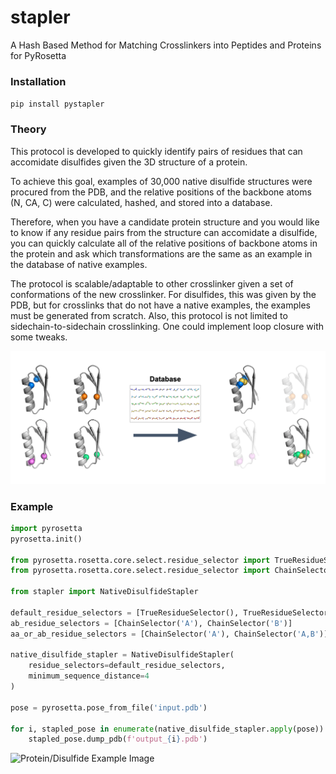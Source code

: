 # stapler
A Hash Based Method for Matching Crosslinkers into Peptides and Proteins for PyRosetta

### Installation
`pip install pystapler`

### Theory
This protocol is developed to quickly identify pairs of residues that can accomidate disulfides given the 3D structure of a protein. 

To achieve this goal, examples of 30,000 native disulfide structures were procured from the PDB, and the relative positions of the backbone atoms (N, CA, C) were calculated, hashed, and stored into a database.

Therefore, when you have a candidate protein structure and you would like to know if any residue pairs from the structure can accomidate a disulfide, you can quickly calculate all of the relative positions of backbone atoms in the protein and ask which transformations are the same as an example in the database of native examples.

The protocol is scalable/adaptable to other crosslinker given a set of conformations of the new crosslinker. For disulfides, this was given by the PDB, but for crosslinks that do not have a native examples, the examples must be generated from scratch. Also, this protocol is not limited to sidechain-to-sidechain crosslinking. One could implement loop closure with some tweaks.

![Theory Example Image](/image2.png)

### Example
```python
import pyrosetta
pyrosetta.init()

from pyrosetta.rosetta.core.select.residue_selector import TrueResidueSelector
from pyrosetta.rosetta.core.select.residue_selector import ChainSelector

from stapler import NativeDisulfideStapler

default_residue_selectors = [TrueResidueSelector(), TrueResidueSelector()]
ab_residue_selectors = [ChainSelector('A'), ChainSelector('B')]
aa_or_ab_residue_selectors = [ChainSelector('A'), ChainSelector('A,B')]

native_disulfide_stapler = NativeDisulfideStapler(
    residue_selectors=default_residue_selectors,
    minimum_sequence_distance=4
)

pose = pyrosetta.pose_from_file('input.pdb')

for i, stapled_pose in enumerate(native_disulfide_stapler.apply(pose)):
    stapled_pose.dump_pdb(f'output_{i}.pdb')
```

![Protein/Disulfide Example Image](/image1.png)

